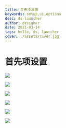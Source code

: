 ```yaml
---
title: 首先项设置
keywords: setup,ui,options
desc: ds-launcher 
author: designer 
date: 2021-03-14 
tags: hello, ds, launcher 
cover: ./assets/cover.jpg 
---
```



# 首先项设置

![](首先项设置\2022-04-27-00-08-57.png)

![](首先项设置\2022-04-27-00-09-15.png)

![](首先项设置\2022-04-27-00-09-25.png)

![](首先项设置\2022-04-27-00-09-34.png)

![](首先项设置\2022-04-27-00-09-45.png)

![](首先项设置\2022-04-27-00-09-56.png)